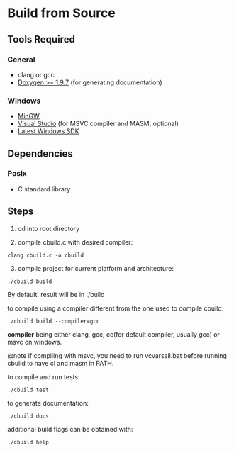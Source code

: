 Build from Source
=================

## Tools Required

### General

- clang or gcc
- [Doxygen >= 1.9.7](https://www.doxygen.nl/) (for generating documentation)

### Windows

- [MinGW](https://www.mingw-w64.org/)
- [Visual Studio](https://visualstudio.microsoft.com/) (for MSVC compiler and MASM, optional)
- [Latest Windows SDK](https://developer.microsoft.com/en-us/windows/downloads/windows-sdk/)

## Dependencies

### Posix

- C standard library

## Steps

1) cd into root directory

2) compile cbuild.c with desired compiler:
```console
clang cbuild.c -o cbuild
```

3) compile project for current platform and architecture:
```console
./cbuild build
```

By default, result will be in ./build

to compile using a compiler different from the one used to compile cbuild:
```console
./cbuild build --compiler=gcc
```
**compiler** being either clang, gcc, cc(for default compiler, usually gcc) or msvc on windows.

@note if compiling with msvc, you need to run vcvarsall.bat before running cbuild to have cl and masm in PATH.

to compile and run tests:
```console
./cbuild test
```
to generate documentation:
```console
./cbuild docs
```

additional build flags can be obtained with:
```console
./cbuild help
```

